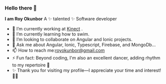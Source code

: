### Hello there 👋


**I am Roy Okunbor** 
A ✨ talented ✨ Software developer 

- 🔭 I’m currently working at [Kinect](https://www.kinnect.us) .
- 🌱 I’m currently learning how to swim.
- 👯 I’m looking to collaborate on Angular and Ionic projects.
- 💬 Ask me about Angular, Ionic, Typescript, Firebase, and MongoDb...
- 📫 How to reach me:royokunbor@gmail.com 
- ⚡ Fun fact: Beyond coding, I'm also an excellent dancer, adding rhythm to my repertoire 🕺
- ✨ Thank you for visiting my profile—I appreciate your time and interest!🫶🏾

